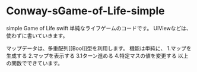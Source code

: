 # Conway-sGame-of-Life-simple
simple Game of Life swift
単純なライフゲームのコードです。
UIViewなどは、使わずに書いていきます。

マップデータは、多重配列[[Bool]]型を利用します。
機能は単純に、
1.マップを生成する
2.マップを表示する
3.1ターン進める
4.特定マスの値を変更する
以上の関数でできています。
